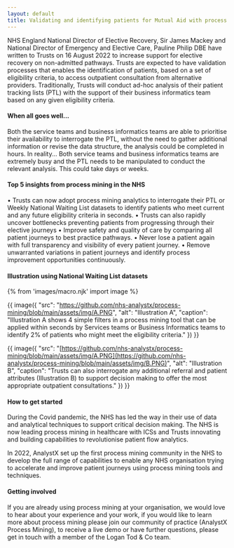 ```yaml
--- 
layout: default
title: Validating and identifying patients for Mutual Aid with process mining
---
```


NHS England National Director of Elective Recovery, Sir James Mackey and National Director of Emergency and Elective Care, Pauline Philip DBE have written to Trusts on 16 August 2022 to increase support for elective recovery on non-admitted pathways.  Trusts are expected to have validation processes that enables the identification of patients, based on a set of eligibility criteria, to access outpatient consultation from alternative providers.
Traditionally, Trusts will conduct ad-hoc analysis of their patient tracking lists (PTL) with the support of their business informatics team based on any given eligibility criteria.

#### When all goes well...
Both the service teams and business informatics teams are able to prioritise their availability to interrogate the PTL, without the need to gather additional information or revise the data structure, the analysis could be completed in hours.
In reality...
Both service teams and business informatics teams are extremely busy and the PTL needs to be manipulated to conduct the relevant analysis.  This could take days or weeks.

#### Top 5 insights from process mining in the NHS
•	Trusts can now adopt process mining analytics to interrogate their PTL or Weekly National Waiting List datasets to identify patients who meet current and any future eligibility criteria in seconds.
•	Trusts can also rapidly uncover bottlenecks preventing patients from progressing through their elective journeys
•	Improve safety and quality of care by comparing all patient journeys to best practice pathways.
•	Never lose a patient again with full transparency and visibility of every patient journey.
•	Remove unwarranted variations in patient journeys and identify process improvement opportunities continuously.

#### Illustration using National Waiting List datasets

{% from 'images/macro.njk' import image %}

{{ image({
  "src": "https://github.com/nhs-analystx/process-mining/blob/main/assets/img/A.PNG",
  "alt": "Illustration A",
  "caption": "Illustration A shows 4 simple filters in a process mining tool that can be applied within seconds by Services teams or Business Informatics teams to identify 2% of patients who might meet the eligibility criteria."
}) }}

{{ image({
  "src": "[https://github.com/nhs-analystx/process-mining/blob/main/assets/img/A.PNG](https://github.com/nhs-analystx/process-mining/blob/main/assets/img/B.PNG)",
  "alt": "Illustration B",
  "caption": "Trusts can also interrogate any additional referral and patient attributes (Illustration B) to support decision making to offer the most appropriate outpatient consultations."
}) }}

#### How to get started
During the Covid pandemic, the NHS has led the way in their use of data and analytical techniques to support critical decision making.  The NHS is now leading process mining in healthcare with ICSs and Trusts innovating and building capabilities to revolutionise patient flow analytics.

In 2022, AnalystX set up the first process mining community in the NHS to develop the full range of capabilities to enable any NHS organisation trying to accelerate and improve patient journeys using process mining tools and techniques.

#### Getting involved 
If you are already using process mining at your organisation, we would love to hear about your experience and your work, if you would like to learn more about process mining please join our community of practice (AnalystX Process Mining), to receive a live demo or have further questions, please get in touch with a member of the Logan Tod & Co team. 

